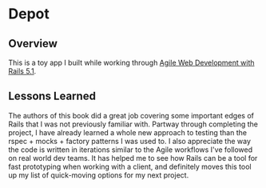 # Depot

## Overview
This is a toy app I built while working through [Agile Web Development with Rails 5.1](https://pragprog.com/book/rails51/agile-web-development-with-rails-5-1).

## Lessons Learned
The authors of this book did a great job covering some important edges of Rails that I was not previously familiar with. Partway through completing the project, I have already learned a whole new approach to testing than the rspec + mocks + factory patterns I was used to. I also appreciate the way the code is written in iterations similar to the Agile workflows I've followed on real world dev teams. It has helped me to see how Rails can be a tool for fast prototyping when working with a client, and definitely moves this tool up my list of quick-moving options for my next project.
